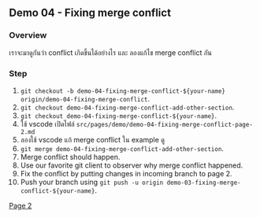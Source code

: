 ## Demo 04 - Fixing merge conflict

### Overview

เราจะมาดูกันว่า conflict เกิดขึ้นได้อย่างไร และ ลองแก้ไข merge conflict กัน

### Step

1. `git checkout -b demo-04-fixing-merge-conflict-${your-name} origin/demo-04-fixing-merge-conflict`.
2. `git checkout demo-04-fixing-merge-conflict-add-other-section`.
3. `git checkout demo-04-fixing-merge-conflict-${your-name}`.
4. ใช้ vscode เปิดไฟล์ `src/pages/demo/demo-04-fixing-merge-conflict-page-2.md`
5. ลองใช้ vscode แก้ merge conflict ใน example ดู
6. `git merge demo-04-fixing-merge-conflict-add-other-section`.
7. Merge conflict should happen.
8. Use our favorite git client to observer why merge conflict happened.
9. Fix the conflict by putting changes in incoming branch to page 2.
10. Push your branch using `git push -u origin demo-03-fixing-merge-conflict-${your-name}`.

[Page 2](/demos/04-fixing-merge-conflict-p2)